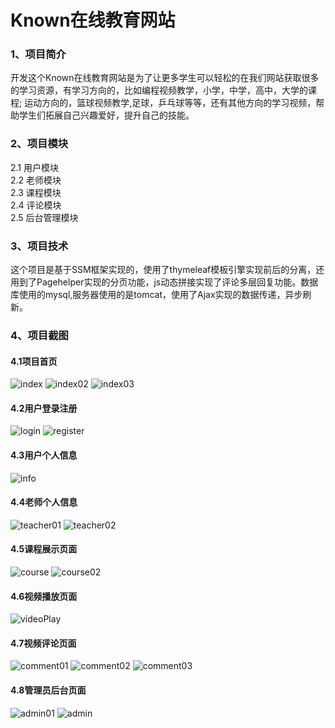 # Known在线教育网站
### 1、项目简介
开发这个Known在线教育网站是为了让更多学生可以轻松的在我们网站获取很多的学习资源，有学习方向的，比如编程视频教学，小学，中学，高中，大学的课程; 运动方向的，篮球视频教学,足球，乒乓球等等，还有其他方向的学习视频，帮助学生们拓展自己兴趣爱好，提升自己的技能。
### 2、项目模块
2.1 用户模块  
2.2 老师模块  
2.3 课程模块  
2.4 评论模块  
2.5 后台管理模块
### 3、项目技术
这个项目是基于SSM框架实现的，使用了thymeleaf模板引擎实现前后的分离，还用到了Pagehelper实现的分页功能，js动态拼接实现了评论多层回复功能。数据库使用的mysql,服务器使用的是tomcat，使用了Ajax实现的数据传递，异步刷新。
### 4、项目截图
#### 4.1项目首页
![index](https://github.com/1551316289/KnownStudy/blob/master/README-images/index.jpg)
![index02](https://github.com/1551316289/KnownStudy/blob/master/README-images/index02.jpg)
![index03](https://github.com/1551316289/KnownStudy/blob/master/README-images/index03.jpg)
#### 4.2用户登录注册
![login](README-images/login.png)
![register](README-images/register.png)
#### 4.3用户个人信息
![info](README-images/info.jpg)
#### 4.4老师个人信息
![teacher01](README-images/teacher01.jpg)
![teacher02](README-images/teacher02.png)
#### 4.5课程展示页面
![course](README-images/allcourse.jpg)
![course02](README-images/courseDisplay.png)
#### 4.6视频播放页面
![videoPlay](README-images/videoPlay.jpg)
#### 4.7视频评论页面
![comment01](README-images/comment01.png)
![comment02](README-images/comment02.png)
![comment03](README-images/comment03.png)
#### 4.8管理员后台页面
![admin01](README-images/admin01.png)
![admin](README-images/admin.png)

